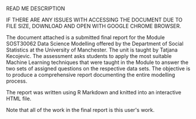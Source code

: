 READ ME DESCRIPTION

IF THERE ARE ANY ISSUES WITH ACCESSING THE DOCUMENT DUE TO FILE SIZE, DOWNLOAD AND OPEN WITH GOOGLE CHROME BROWSER.

The document attached is a submitted final report for the Module SOST30062 Data Science Modelling offered by the Department of Social Statistics at the University of Manchester. 
The unit is taught by Tatjana Kecojevic. 
The assessment asks students to apply the most suitable Machine Learning techniques that were taught in the Module to answer the two sets of assigned questions on the respective data sets.
The objective is to produce a comprehensive report documenting the entire modelling process.

The report was written using R Markdown and knitted into an interactive HTML file.


Note that all of the work in the final report is this user's work.



